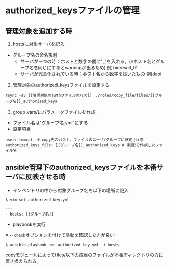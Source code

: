 # authorized_keysファイルの管理

## 管理対象を追加する時

1. hostsに対象サーバを記入
* グループ名の命名規則
  - サーバが一つの時：ホストと数字の間に"_"を入れる。(※ホスト名とグループ名を同じにするとwarningが出るため) 例)bidresult_01
  - サーバが冗長化されている時：ホスト名から数字を抜いたもの 例)dapi

2. 管理対象のauthorized_keysファイルを設定する

`rsync -av [[管理対象のauthファイルのパス]]　./roles/copy_file/files/[[グループ名]]_authorized_keys`　

3. group_vars/にパラメータファイルを作成
* ファイル名は"グループ名.yml"にする
* 設定項目
```
user: tomcat  # copy先のパスと、ファイルのユーザ/グループに設定される
authorized_keys_file: [[グループ名]]_authorized_keys # 手順2で作成したファイル名
```

## ansible管理下のauthorized_keysファイルを本番サーバに反映させる時

* インベントリの中から対象グループ名を以下の場所に記入
```
$ vim set_authorized_key.yml

---
- hosts: [[グループ名]]
```

* playbookを実行

※ `--check`オプションを付けて挙動を確認した方が良い

`$ ansible-playbook set_authorized_key.yml -i hosts`

copyモジュールによってfiles/以下の該当のファイルが本番ディレクトリの方に置き換えられる。
